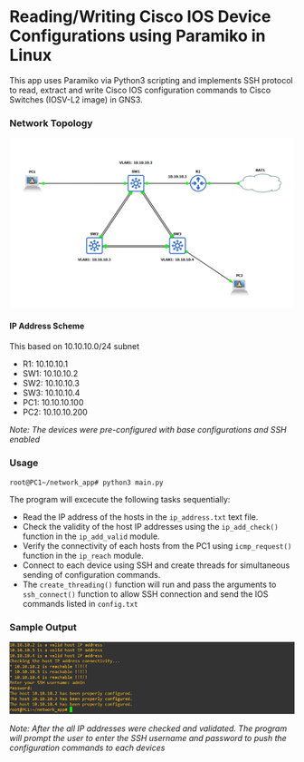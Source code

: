 # Reading/Writing Cisco IOS Device Configurations using Paramiko in Linux

This app uses Paramiko via Python3 scripting and implements SSH protocol to read, extract and write Cisco IOS configuration commands to Cisco Switches (IOSV-L2 image) in GNS3.

### Network Topology

![network topology](https://github.com/njpramos/paramiko_network_app/blob/master/network_topology.PNG?raw=true)

#### IP Address Scheme

This based on 10.10.10.0/24 subnet

* R1: 10.10.10.1 
* SW1: 10.10.10.2
* SW2: 10.10.10.3
* SW3: 10.10.10.4
* PC1: 10.10.10.100
* PC2: 10.10.10.200

_Note: The devices were pre-configured with base configurations and SSH enabled_

### Usage

```
root@PC1~/network_app# python3 main.py
```

The program will excecute the following tasks sequentially:

* Read the IP address of the hosts in the `ip_address.txt` text file.
* Check the validity of the host IP addresses using the `ip_add_check()` function in the `ip_add_valid` module.
* Verify the connectivity of each hosts from the PC1 using `icmp_request()` function in the `ip_reach` module.
* Connect to each device using SSH and create threads for simultaneous sending of configuration commands.
* The `create_threading()` function will run and pass the arguments to `ssh_connect()` function to allow SSH connection and send the IOS commands listed in `config.txt`

### Sample Output

![sample output](https://github.com/njpramos/paramiko_network_app/blob/master/sample_output.PNG?raw=true)

_Note: After the all IP addresses were checked and validated. The program will prompt the user to enter the SSH username and password to push the configuration commands to each devices_
